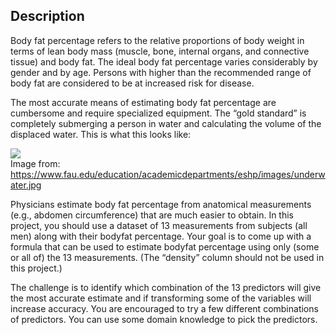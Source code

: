 ## Description

Body fat percentage refers to the relative proportions of body weight in terms of lean body mass (muscle, bone, internal organs, and connective tissue) and body fat. The ideal body fat percentage varies considerably by gender and by age. Persons with higher than the recommended range of body fat are considered to be at increased risk for disease.

The most accurate means of estimating body fat percentage are cumbersome and require specialized equipment. The “gold standard” is completely submerging a person in water and calculating the volume of the displaced water. This is what this looks like:

![](https://www.fau.edu/education/academicdepartments/eshp/images/underwater.jpg)\
Image from: https://www.fau.edu/education/academicdepartments/eshp/images/underwater.jpg


Physicians estimate body fat percentage from anatomical measurements (e.g., abdomen circumference) that are much easier to obtain. In this project, you should use a dataset of 13 measurements from subjects (all men) along with their bodyfat percentage. Your goal is to come up with a formula that can be used to estimate bodyfat percentage using only (some or all of) the 13 measurements. (The “density” column should not be used in this project.)

The challenge is to identify which combination of the 13 predictors will give the most accurate estimate and if transforming some of the variables will increase accuracy. You are encouraged to try a few different combinations of predictors. You can use some domain knowledge to pick the predictors.
